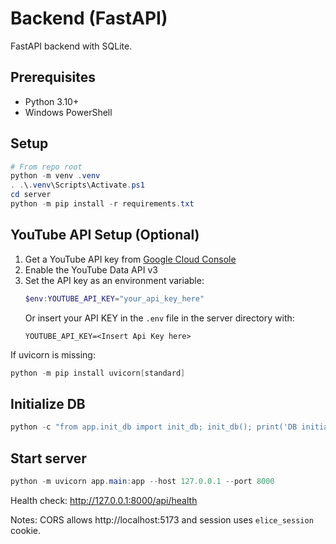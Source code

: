 # Backend (FastAPI)

FastAPI backend with SQLite.

## Prerequisites
- Python 3.10+
- Windows PowerShell

## Setup
```powershell
# From repo root
python -m venv .venv
. .\.venv\Scripts\Activate.ps1
cd server
python -m pip install -r requirements.txt
```

## YouTube API Setup (Optional)
1. Get a YouTube API key from [Google Cloud Console](https://console.developers.google.com/)
2. Enable the YouTube Data API v3
3. Set the API key as an environment variable:
   ```powershell
   $env:YOUTUBE_API_KEY="your_api_key_here"
   ```
   Or insert your API KEY in the  `.env` file in the server directory with:
   ```
   YOUTUBE_API_KEY=<Insert Api Key here>
   ```

If uvicorn is missing:
```powershell
python -m pip install uvicorn[standard]
```

## Initialize DB
```powershell
python -c "from app.init_db import init_db; init_db(); print('DB initialized')"
```

## Start server
```powershell
python -m uvicorn app.main:app --host 127.0.0.1 --port 8000
```

Health check: http://127.0.0.1:8000/api/health

Notes: CORS allows http://localhost:5173 and session uses `elice_session` cookie.
